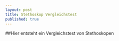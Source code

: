 ```yaml
---
layout: post
title: Stethoskop Vergleichstest
published: true
---
```

##Hier entsteht ein Vergleichstest von Stethoskopen
